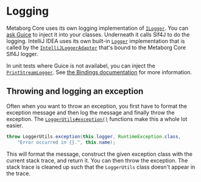 # Logging
Metaborg Core uses its own logging implementation of [`ILogger`][1]. You can
[ask Guice][2] to inject it into your classes. Underneath it calls Slf4J to do
the logging. IntelliJ IDEA uses its own built-in [`Logger`][3] implementation
that is called by the [`IntelliJLoggerAdapter`][4] that's bound to the Metaborg
Core Slf4J logger.

In unit tests where Guice is not availabel, you can inject the
[`PrintStreamLogger`][5]. See [the Bindings documentation][2] for more
information.


## Throwing and logging an exception
Often when you want to throw an exception, you first have to format the
exception message and then log the message and finally throw the exception.
The [`LoggerUtils#exception()`][6] functions make this a whole lot easier.

```java
throw LoggerUtils.exception(this.logger, RuntimeException.class,
    "Error occurred in {}.", this.name);
```

This will format the message, construct the given exception class with the
current stack trace, and return it. You can then throw the exception.
The stack trace is cleaned up such that the `LoggerUtils` class doesn't appear
in the trace.






[1]: https://github.com/metaborg/mb-exec/blob/master/org.metaborg.util/src/main/java/org/metaborg/util/log/ILogger.java
[2]: bindings.md#injecting-the-logger
[3]: https://github.com/JetBrains/intellij-community/blob/3240cd7a32d7aa5e44872527c58eee3f0f3786ce/platform/util/src/com/intellij/openapi/diagnostic/Logger.java
[4]: https://github.com/metaborg/spoofax-intellij/blob/develop/org.metaborg.intellij/src/main/java/org/slf4j/impl/IntelliJLoggerAdapter.java
[5]: https://github.com/metaborg/spoofax-intellij/blob/develop/org.metaborg.intellij/src/main/java/org/metaborg/intellij/logging/PrintStreamLogger.java
[6]: https://github.com/metaborg/spoofax-intellij/blob/develop/org.metaborg.intellij/src/main/java/org/metaborg/intellij/logging/LoggerUtils.java
